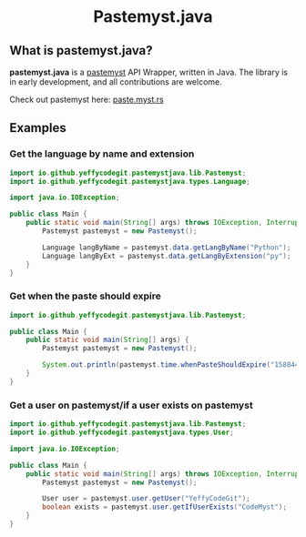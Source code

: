 <div align="center">
  
# Pastemyst.java
</div>

## What is pastemyst.java?
**pastemyst.java** is a [pastemyst][pastemyst-link] API Wrapper, written in Java. The library is in early development, and all contributions are welcome.

Check out pastemyst here: [paste.myst.rs][pastemyst-link]


## Examples

### Get the language by name and extension
```java
import io.github.yeffycodegit.pastemystjava.lib.Pastemyst;
import io.github.yeffycodegit.pastemystjava.types.Language;

import java.io.IOException;

public class Main {
    public static void main(String[] args) throws IOException, InterruptedException {
        Pastemyst pastemyst = new Pastemyst();

        Language langByName = pastemyst.data.getLangByName("Python");
        Language langByExt = pastemyst.data.getLangByExtension("py");
    }
}
```

### Get when the paste should expire
```java
import io.github.yeffycodegit.pastemystjava.lib.Pastemyst;

public class Main {
    public static void main(String[] args) {
        Pastemyst pastemyst = new Pastemyst();

        System.out.println(pastemyst.time.whenPasteShouldExpire("1588441258", "1w"));
    }
}
```

### Get a user on pastemyst/if a user exists on pastemyst
```java
import io.github.yeffycodegit.pastemystjava.lib.Pastemyst;
import io.github.yeffycodegit.pastemystjava.types.User;

import java.io.IOException;

public class Main {
    public static void main(String[] args) throws IOException, InterruptedException {
        Pastemyst pastemyst = new Pastemyst();

        User user = pastemyst.user.getUser("YeffyCodeGit");
        boolean exists = pastemyst.user.getIfUserExists("CodeMyst");
    }
}
```


[pastemyst-link]: https://github.com/codemyst/pastemyst "pastemyst on Github"
